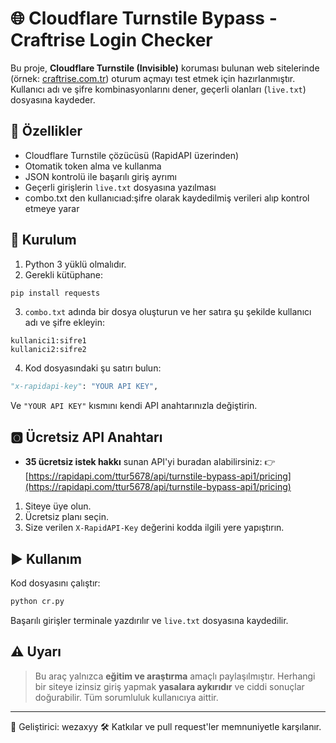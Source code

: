 # 🌐 Cloudflare Turnstile Bypass - Craftrise Login Checker

Bu proje, **Cloudflare Turnstile (Invisible)** koruması bulunan web sitelerinde (örnek: [craftrise.com.tr](http://craftrise.com.tr)) oturum açmayı test etmek için hazırlanmıştır.
Kullanıcı adı ve şifre kombinasyonlarını dener, geçerli olanları (`live.txt`) dosyasına kaydeder.

## 🚀 Özellikler

* Cloudflare Turnstile çözücüsü (RapidAPI üzerinden)
* Otomatik token alma ve kullanma
* JSON kontrolü ile başarılı giriş ayrımı
* Geçerli girişlerin `live.txt` dosyasına yazılması
* combo.txt den kullanıcıad:şifre olarak kaydedilmiş verileri alıp kontrol etmeye yarar

## 🔧 Kurulum

1. Python 3 yüklü olmalıdır.
2. Gerekli kütüphane:

```bash
pip install requests
```

3. `combo.txt` adında bir dosya oluşturun ve her satıra şu şekilde kullanıcı adı ve şifre ekleyin:

```
kullanici1:sifre1
kullanici2:sifre2
```

4. Kod dosyasındaki şu satırı bulun:

```python
"x-rapidapi-key": "YOUR API KEY",
```

Ve `"YOUR API KEY"` kısmını kendi API anahtarınızla değiştirin.

## 🅾️ Ücretsiz API Anahtarı

* **35 ücretsiz istek hakkı** sunan API'yi buradan alabilirsiniz:
  👉 [https://rapidapi.com/ttur5678/api/turnstile-bypass-api1/pricing](https://rapidapi.com/ttur5678/api/turnstile-bypass-api1/pricing)

1. Siteye üye olun.
2. Ücretsiz planı seçin.
3. Size verilen `X-RapidAPI-Key` değerini kodda ilgili yere yapıştırın.

## ▶️ Kullanım

Kod dosyasını çalıştır:

```bash
python cr.py
```

Başarılı girişler terminale yazdırılır ve `live.txt` dosyasına kaydedilir.

## ⚠️ Uyarı

> Bu araç yalnızca **eğitim ve araştırma** amaçlı paylaşılmıştır.
> Herhangi bir siteye izinsiz giriş yapmak **yasalara aykırıdır** ve ciddi sonuçlar doğurabilir.
> Tüm sorumluluk kullanıcıya aittir.

---

📌 Geliştirici: wezaxyy
🛠️ Katkılar ve pull request'ler memnuniyetle karşılanır.
